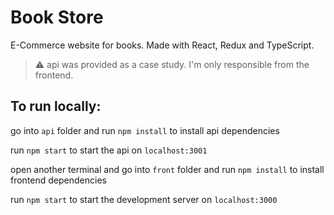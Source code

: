 # Book Store

E-Commerce website for books. Made with React, Redux and TypeScript.

> :warning: api was provided as a case study. I'm only responsible from the frontend.

## To run locally:

go into `api` folder and run `npm install` to install api dependencies

run `npm start` to start the api on `localhost:3001`

open another terminal and go into `front` folder and run `npm install` to install frontend dependencies

run `npm start` to start the development server on `localhost:3000`
